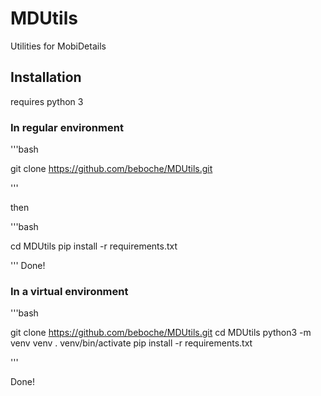# MDUtils
Utilities for MobiDetails


## Installation


requires python 3

### In regular environment

'''bash

git clone https://github.com/beboche/MDUtils.git

'''

then

'''bash

cd MDUtils
pip install -r requirements.txt

'''
Done!

### In a virtual environment


'''bash

git clone https://github.com/beboche/MDUtils.git
cd MDUtils
python3 -m venv venv
. venv/bin/activate
pip install -r requirements.txt

'''

Done!
